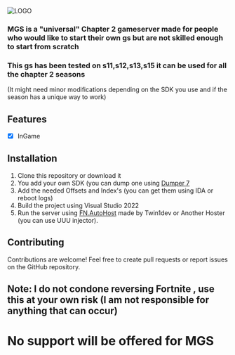  ![LOGO](https://github.com/user-attachments/assets/0367c86e-5904-473c-8a01-3f01259f5323)

### MGS is a "universal" Chapter 2 gameserver made for people who would like to start their own gs but are not skilled enough to start from scratch

### This gs has been tested on s11,s12,s13,s15 it can be used for all the chapter 2 seasons
(It might need minor modifications depending on the SDK you use and if the season has a unique way to work)

## Features

- [x] InGame

## Installation

1. Clone this repository or download it
2. You add your own SDK (you can dump one using [Dumper 7](https://github.com/Encryqed/Dumper-7)
3. Add the needed Offsets and Index's (you can get them using IDA or reboot logs)
5. Build the project using Visual Studio 2022
6. Run the server using [FN.AutoHost](https://github.com/Twin1dev/FN.AutoHost) made by Twin1dev or Another Hoster (you can use UUU injector).
   
## Contributing

Contributions are welcome! Feel free to create pull requests or report issues on the GitHub repository.

## Note: I do not condone reversing Fortnite , use this at your own risk (I am not responsible for anything that can occur)

# No support will be offered for MGS
